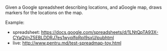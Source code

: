 Given a Google spreadsheet describing locations, and aGoogle map, draws markers for the locations on the map.

Example:
* spreadsheet: https://docs.google.com/spreadsheets/d/1LNtQpTA93X-CYaQVnZ5EBLDDRJ7es1wyplfpRpI9sxU/pubhtml
* live: http://www.pentru.md/test-spreadmap-toy.html
